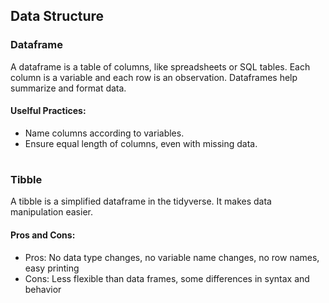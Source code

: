 ## Data Structure

### Dataframe

A dataframe is a table of columns, like spreadsheets or SQL tables. Each column is a variable and each row is an observation. Dataframes help summarize and format data.

#### Uselful Practices: 

* Name columns according to variables.
* Ensure equal length of columns, even with missing data.
  
#

### Tibble

A tibble is a simplified dataframe in the tidyverse. It makes data manipulation easier.

#### Pros and Cons:

* Pros: No data type changes, no variable name changes, no row names, easy printing
* Cons: Less flexible than data frames, some differences in syntax and behavior
